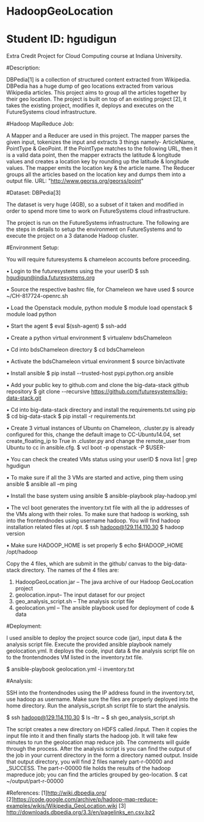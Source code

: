 # HadoopGeoLocation
# Student ID: hgudigun

Extra Credit Project for Cloud Computing course at Indiana University. 

#Description:

DBPedia[1] is a collection of structured content extracted from Wikipedia. DBPedia has a huge dump of geo locations extracted from various Wikipedia articles. This project aims to group all the articles together by their geo location. The project is built on top of an existing project [2], it takes the existing project, modifies it, deploys and executes on the FutureSystems cloud infrastructure.

#Hadoop MapReduce Job:

A Mapper and a Reducer are used in this project. The mapper parses the given input, tokenizes the input and extracts 3 things namely- ArticleName, PointType & GeoPoint. If the PointType matches to the following URL, then it is a valid data point, then the mapper extracts the latitude & longitude values and creates a location key by rounding up the latitude & longitude values. The mapper emits the location key & the article name. The Reducer groups all the articles based on the location key and dumps them into a output file.
URL: "http://www.georss.org/georss/point"

#Dataset: DBPedia[3]

The dataset is very huge (4GB), so a subset of it taken and modified in order to spend more time to work on FutureSystems cloud infrastructure.

The project is run on the FutureSystems infrastructure. The following are the steps in details to setup the environment on FutureSystems and to execute the project on a 3 datanode Hadoop cluster.

#Environment Setup:

You will require futuresystems & chameleon accounts before proceeding.

•	Login to the futuresystems using the your userID
$ ssh hgudigun@india.futuresystems.org

•	Source the respective bashrc file, for Chameleon we have used
$ source ~/CH-817724-openrc.sh

•	Load the Openstack module, python module
$ module load openstack
$ module load python

•	Start the agent
$ eval $(ssh-agent)
	$ ssh-add

•	Create a python virtual environment
$ virtualenv bdsChameleon

•	Cd into bdsChameleon directory
$ cd bdsChameleon

•	Activate the bdsChameleon virtual environment
$ source bin/activate

•	Install ansible
$ pip install --trusted-host pypi.python.org ansible

•	Add your public key to github.com and clone the big-data-stack github repository
$ git clone --recursive https://github.com/futuresystems/big-data-stack.git

•	Cd into big-data-stack directory and install the requirements.txt using pip
$ cd big-data-stack
$ pip install -r requirements.txt

•	Create 3 virtual instances of Ubuntu on Chameleon, .cluster.py is already configured for this, change the default image to CC-Ubuntu14.04, set create_floating_ip to True in .cluster.py and change the remote_user from Ubuntu to cc in ansible.cfg.
$ vcl boot -p openstack -P $USER-

•	You can check the created VMs status using your userID
$ nova list | grep hgudigun

•	To make sure if all the 3 VMs are started and active, ping them using ansible
$ ansible all –m ping

•	Install the base system using ansible
$ ansible-playbook play-hadoop.yml

•	The vcl boot generates the inventory.txt file with all the ip addresses of the VMs along with their roles. To make sure that hadoop is working, ssh into the frontendnodes using username hadoop. You will find hadoop installation related files at /opt.
$ ssh hadoop@129.114.110.30
$ hadoop version

•	Make sure HADOOP_HOME is set properly
$ echo $HADOOP_HOME
/opt/hadoop

Copy the 4 files, which are submit in the github/ canvas to the big-data-stack directory. The names of the 4 files are:

1.	HadoopGeoLocation.jar – The java archive of our Hadoop GeoLocation project
2.	geolocation.input– The input dataset for our project
3.	geo_analysis_script.sh – The analysis script file
4.	geolocation.yml – The ansible playbook used for deployment of code & data


#Deployment: 

I used ansible to deploy the project source code (jar), input data & the analysis script file. Execute the provided ansible playbook namely geolocation.yml. It deploys the code, input data & the analysis script file on to the frontendnodes VM listed in the inventory.txt file.

$ ansible-playbook geolocation.yml -i inventory.txt

#Analysis:

SSH into the frontendnodes using the IP address found in the inventory.txt, use hadoop as username. Make sure the files are properly deployed into the home directory. Run the analysis_script.sh script file to start the analysis.

$ ssh hadoop@129.114.110.30
$ ls –ltr ~ 
$ sh geo_analysis_script.sh

The script creates a new directory on HDFS called /input. Then it copies the input file into it and then finally starts the hadoop job. It will take few minutes to run the geolocation map reduce job. The comments will guide through the process. After the analysis script is you can find the output of the job in your current directory in the form a directory named output. Inside that output directory, you will find 2 files namely part-r-00000 and  _SUCCESS. The part-r-00000 file holds the results of the hadoop mapreduce job; you can find the articles grouped by geo-location.
$ cat ~/output/part-r-00000

#References: 
[1]http://wiki.dbpedia.org/
[2]https://code.google.com/archive/p/hadoop-map-reduce-examples/wikis/Wikipedia_GeoLocation.wiki
[3] http://downloads.dbpedia.org/3.3/en/pagelinks_en.csv.bz2



